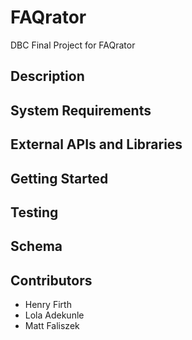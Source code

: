 # FAQrator
DBC Final Project for FAQrator

## Description

## System Requirements

## External APIs and Libraries

## Getting Started

## Testing

## Schema

## Contributors
* Henry Firth
* Lola Adekunle
* Matt Faliszek
